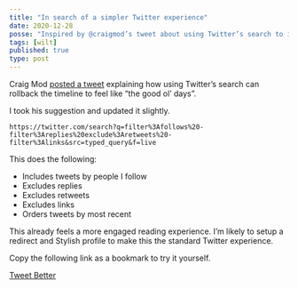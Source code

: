 ```yaml
---
title: "In search of a simpler Twitter experience"
date: 2020-12-28
posse: "Inspired by @craigmod’s tweet about using Twitter’s search to improve the experience I had a bit of a play myself."
tags: [wilt]
published: true
type: post
---
```


Craig Mod [posted a tweet](https://twitter.com/craigmod/status/1343210504378929152) explaining how using Twitter’s search can rollback the timeline to feel like “the good ol’ days”.

I took his suggestion and updated it slightly.

`https://twitter.com/search?q=filter%3Afollows%20-filter%3Areplies%20exclude%3Aretweets%20-filter%3Alinks&src=typed_query&f=live`

This does the following:

* Includes tweets by people I follow
* Excludes replies
* Excludes retweets
* Excludes links
* Orders tweets by most recent

This already feels a more engaged reading experience. I’m likely to setup a redirect and Stylish profile to make this the standard Twitter experience.

Copy the following link as a bookmark to try it yourself.

[Tweet Better](https://twitter.com/search?q=filter%3Afollows%20-filter%3Areplies%20exclude%3Aretweets%20-filter%3Alinks&src=typed_query&f=live)
